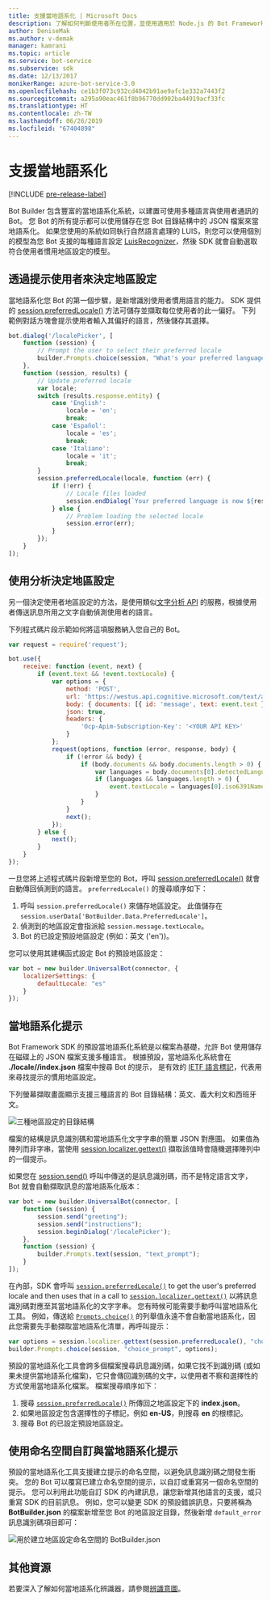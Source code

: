 ```yaml
---
title: 支援當地語系化 | Microsoft Docs
description: 了解如何判斷使用者所在位置，並使用適用於 Node.js 的 Bot Framework SDK 啟用當地語系化功能。
author: DeniseMak
ms.author: v-demak
manager: kamrani
ms.topic: article
ms.service: bot-service
ms.subservice: sdk
ms.date: 12/13/2017
monikerRange: azure-bot-service-3.0
ms.openlocfilehash: ce1b3f073c932cd4042b91ae9afc1e332a7443f2
ms.sourcegitcommit: a295a90eac461f8b96770dd902ba44919acf33fc
ms.translationtype: HT
ms.contentlocale: zh-TW
ms.lasthandoff: 06/26/2019
ms.locfileid: "67404898"
---
```

# <a name="support-localization"></a>支援當地語系化

[!INCLUDE [pre-release-label](../includes/pre-release-label-v3.md)]

Bot Builder 包含豐富的當地語系化系統，以建置可使用多種語言與使用者通訊的 Bot。 您 Bot 的所有提示都可以使用儲存在您 Bot 目錄結構中的 JSON 檔案來當地語系化。 如果您使用的系統如同執行自然語言處理的 LUIS，則您可以使用個別的模型為您 Bot 支援的每種語言設定 [LuisRecognizer][LUISRecognizer]，然後 SDK 就會自動選取符合使用者慣用地區設定的模型。

## <a name="determine-the-locale-by-prompting-the-user"></a>透過提示使用者來決定地區設定
當地語系化您 Bot 的第一個步驟，是新增識別使用者慣用語言的能力。 SDK 提供的 [session.preferredLocale()][preferredLocal] 方法可儲存並擷取每位使用者的此一偏好。 下列範例對話方塊會提示使用者輸入其偏好的語言，然後儲存其選擇。

``` javascript
bot.dialog('/localePicker', [
    function (session) {
        // Prompt the user to select their preferred locale
        builder.Prompts.choice(session, "What's your preferred language?", 'English|Español|Italiano');
    },
    function (session, results) {
        // Update preferred locale
        var locale;
        switch (results.response.entity) {
            case 'English':
                locale = 'en';
                break;
            case 'Español':
                locale = 'es';
                break;
            case 'Italiano':
                locale = 'it';
                break;
        }
        session.preferredLocale(locale, function (err) {
            if (!err) {
                // Locale files loaded
                session.endDialog(`Your preferred language is now ${results.response.entity}`);
            } else {
                // Problem loading the selected locale
                session.error(err);
            }
        });
    }
]);
```

## <a name="determine-the-locale-by-using-analytics"></a>使用分析決定地區設定
另一個決定使用者地區設定的方法，是使用類似[文字分析 API](/azure/cognitive-services/cognitive-services-text-analytics-quick-start) 的服務，根據使用者傳送訊息所用之文字自動偵測使用者的語言。

下列程式碼片段示範如何將這項服務納入您自己的 Bot。
``` javascript
var request = require('request');

bot.use({
    receive: function (event, next) {
        if (event.text && !event.textLocale) {
            var options = {
                method: 'POST',
                url: 'https://westus.api.cognitive.microsoft.com/text/analytics/v2.0/languages?numberOfLanguagesToDetect=1',
                body: { documents: [{ id: 'message', text: event.text }]},
                json: true,
                headers: {
                    'Ocp-Apim-Subscription-Key': '<YOUR API KEY>'
                }
            };
            request(options, function (error, response, body) {
                if (!error && body) {
                    if (body.documents && body.documents.length > 0) {
                        var languages = body.documents[0].detectedLanguages;
                        if (languages && languages.length > 0) {
                            event.textLocale = languages[0].iso6391Name;
                        }
                    }
                }
                next();
            });
        } else {
            next();
        }
    }
});
```

一旦您將上述程式碼片段新增至您的 Bot，呼叫 [session.preferredLocale()][preferredLocal] 就會自動傳回偵測到的語言。 `preferredLocale()` 的搜尋順序如下：
1. 呼叫 `session.preferredLocale()` 來儲存地區設定。 此值儲存在 `session.userData['BotBuilder.Data.PreferredLocale']`。
2. 偵測到的地區設定會指派給 `session.message.textLocale`。
3. Bot 的已設定預設地區設定 (例如：英文 ('en'))。

您可以使用其建構函式設定 Bot 的預設地區設定：

```javascript
var bot = new builder.UniversalBot(connector, {
    localizerSettings: { 
        defaultLocale: "es" 
    }
});
```

## <a name="localize-prompts"></a>當地語系化提示
Bot Framework SDK 的預設當地語系化系統是以檔案為基礎，允許 Bot 使用儲存在磁碟上的 JSON 檔案支援多種語言。 根據預設，當地語系化系統會在 **./locale/<IETF TAG>/index.json** 檔案中搜尋 Bot 的提示，<IETF TAG> 是有效的 [IETF 語言標記][IEFT]，代表用來尋找提示的慣用地區設定。 

下列螢幕擷取畫面顯示支援三種語言的 Bot 目錄結構：英文、義大利文和西班牙文。

![三種地區設定的目錄結構](../media/locale-dir.png)

檔案的結構是訊息識別碼和當地語系化文字字串的簡單 JSON 對應圖。 如果值為陣列而非字串，當使用 [session.localizer.gettext()][GetText] 擷取該值時會隨機選擇陣列中的一個提示。 

如果您在 [session.send()](http://docs.botframework.com/node/builder/chat-reference/classes/_botbuilder_d_.session#send) 呼叫中傳送的是訊息識別碼，而不是特定語言文字，Bot 就會自動擷取訊息的當地語系化版本：

```javascript
var bot = new builder.UniversalBot(connector, [
    function (session) {
        session.send("greeting");
        session.send("instructions");
        session.beginDialog('/localePicker');
    },
    function (session) {
        builder.Prompts.text(session, "text_prompt");
    }
]);
```

在內部，SDK 會呼叫 [`session.preferredLocale()`][preferredLocale] to get the user's preferred locale and then uses that in a call to [`session.localizer.gettext()`][GetText] 以將訊息識別碼對應至其當地語系化的文字字串。  您有時候可能需要手動呼叫當地語系化工具。 例如，傳送給 [`Prompts.choice()`][promptsChoice] 的列舉值永遠不會自動當地語系化，因此您需要先手動擷取當地語系化清單，再呼叫提示：

```javascript
var options = session.localizer.gettext(session.preferredLocale(), "choice_options");
builder.Prompts.choice(session, "choice_prompt", options);
```

預設的當地語系化工具會跨多個檔案搜尋訊息識別碼，如果它找不到識別碼 (或如果未提供當地語系化檔案)，它只會傳回識別碼的文字，以使用者不察和選擇性的方式使用當地語系化檔案。  檔案搜尋順序如下：

1. 搜尋 [`session.preferredLocale()`][preferredLocale] 所傳回之地區設定下的 **index.json**。
2. 如果地區設定包含選擇性的子標記，例如 **en-US**，則搜尋 **en** 的根標記。
3. 搜尋 Bot 的已設定預設地區設定。

## <a name="use-namespaces-to-customize-and-localize-prompts"></a>使用命名空間自訂與當地語系化提示
預設的當地語系化工具支援建立提示的命名空間，以避免訊息識別碼之間發生衝突。  您的 Bot 可以覆寫已建立命名空間的提示，以自訂或重寫另一個命名空間的提示。  您可以利用此功能自訂 SDK 的內建訊息，讓您新增其他語言的支援，或只重寫 SDK 的目前訊息。  例如，您可以變更 SDK 的預設錯誤訊息，只要將稱為 **BotBuilder.json** 的檔案新增至您 Bot 的地區設定目錄，然後新增 `default_error` 訊息識別碼項目即可：

![用於建立地區設定命名空間的 BotBuilder.json](../media/locale-namespacing.png)


## <a name="additional-resources"></a>其他資源

若要深入了解如何當地語系化辨識器，請參閱[辨識意圖](bot-builder-nodejs-recognize-intent-messages.md)。


[LUIS]: https://www.luis.ai/
[IMessage]: http://docs.botframework.com/node/builder/chat-reference/interfaces/_botbuilder_d_.imessage
[IntentRecognizerSetOptions]: https://docs.botframework.com/node/builder/chat-reference/interfaces/_botbuilder_d_.iintentrecognizersetoptions.html
[LUISRecognizer]: https://docs.botframework.com/node/builder/chat-reference/classes/_botbuilder_d_.luisrecognizer
[LUISSample]: https://aka.ms/v3-js-luisSample
[DisambiguationSample]: https://aka.ms/v3-js-onDisambiguateRoute
[preferredLocal]: https://docs.botframework.com/node/builder/chat-reference/classes/_botbuilder_d_.session#preferredlocale
[preferredLocale]: https://docs.botframework.com/node/builder/chat-reference/classes/_botbuilder_d_.session#preferredlocale
[promptsChoice]: https://docs.botframework.com/node/builder/chat-reference/interfaces/_botbuilder_d_.__global.iprompts.html#choice
[GetText]: https://docs.botframework.com/node/builder/chat-reference/interfaces/_botbuilder_d_.ilocalizer.html#gettext
[IEFT]: https://en.wikipedia.org/wiki/IETF_language_tag

